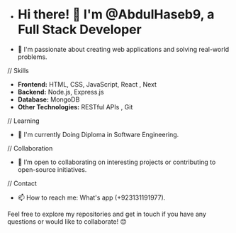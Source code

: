 - # Hi there! 👋 I'm @AbdulHaseb9, a Full Stack Developer

- 👀 I'm passionate about creating web applications and solving real-world problems.

// Skills 

- **Frontend:** HTML, CSS, JavaScript, React , Next
- **Backend:** Node.js, Express.js
- **Database:** MongoDB
- **Other Technologies:** RESTful APIs , Git

// Learning

- 🌱 I'm currently Doing Diploma in Software Engineering.

// Collaboration

- 💞️ I’m open to collaborating on interesting projects or contributing to open-source initiatives.

// Contact

- 📫 How to reach me: What's app (+923131191977).

Feel free to explore my repositories and get in touch if you have any questions or would like to collaborate! 😊
